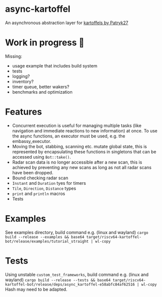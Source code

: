# async-kartoffel
An asynchronous abstraction layer for [kartoffels by
Patryk27](https://github.com/Patryk27/kartoffels/)

# Work in progress 🚧
Missing:
- usage example that includes build system
- tests
- logging?
- inventory?
- timer queue, better wakers?
- benchmarks and optimization

# Features
- Concurrent execution is useful for managing multiple tasks (like navigation and immediate
  reactions to new information) at once. To use the async functions, an executor must be used, e.g.
  the embassy_executor.
- Moving the bot, stabbing, scanning etc. mutate global state, this is represented by
  encapsulating these functions in singletons that can be accessed using `Bot::take()`.
- Radar scan data is no longer accessible after a new scan, this is achieved by preventing any
  new scans as long as not all radar scans have been dropped.
- Bound checking radar scan
- `Instant` and `Duration` tyes for timers
- `Tile`, `Direction`, `Distance` types
- `print` and `println` macros
- Tests

# Examples

See examples directory, build command e.g. (linux and wayland)
`cargo build --release --examples && base64 target/riscv64-kartoffel-bot/release/examples/tutorial_straight | wl-copy`

# Tests

Using unstable `custom_test_frameworks`, build command e.g. (linux and wayland)
`cargo build --release --tests && base64 target/riscv64-kartoffel-bot/release/deps/async_kartoffel-e58abfc84af62516 | wl-copy`
Hash may need to be adapted.
